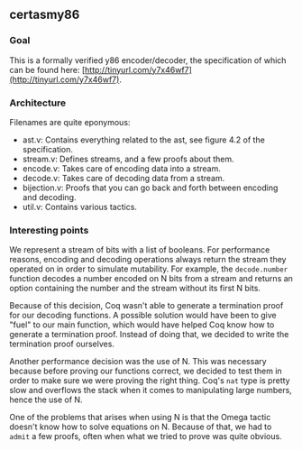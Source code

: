 ## certasmy86
### Goal
This is a formally verified y86 encoder/decoder, the specification of which can
be found here: [http://tinyurl.com/y7x46wf7](http://tinyurl.com/y7x46wf7).

### Architecture
Filenames are quite eponymous:
- ast.v: Contains everything related to the ast, see figure 4.2 of the
  specification.
- stream.v: Defines streams, and a few proofs about them.
- encode.v: Takes care of encoding data into a stream. 
- decode.v: Takes care of decoding data from a stream.
- bijection.v: Proofs that you can go back and forth between encoding and
  decoding.
- util.v: Contains various tactics.

### Interesting points
We represent a stream of bits with a list of booleans. For performance reasons,
encoding and decoding operations always return the stream they operated on in
order to simulate mutability. For example, the `decode.number` function decodes
a number encoded on N bits from a stream and returns an option containing
the number and the stream without its first N bits.

Because of this decision, Coq wasn't able to generate a termination proof for
our decoding functions. A possible solution would have been to give "fuel" to
our main function, which would have helped Coq know how to generate a
termination proof. Instead of doing that, we decided to write the termination
proof ourselves.

Another performance decision was the use of N. This was necessary because
before proving our functions correct, we decided to test them in order to make
sure we were proving the right thing. Coq's `nat` type is pretty slow and
overflows the stack when it comes to manipulating large numbers, hence the use
of N.

One of the problems that arises when using N is that the Omega tactic doesn't
know how to solve equations on N. Because of that, we had to `admit` a few
proofs, often when what we tried to prove was quite obvious.
